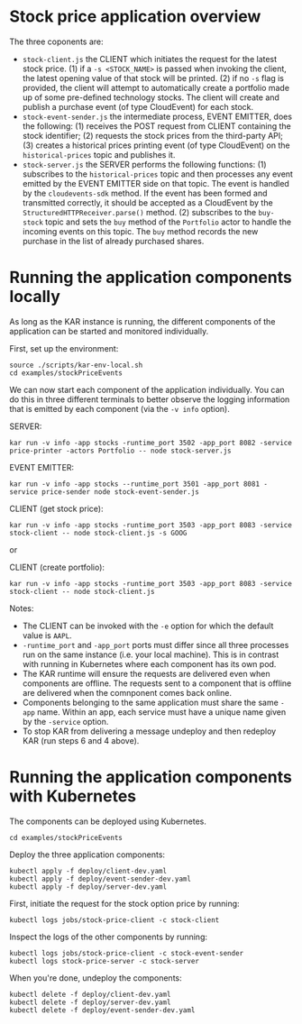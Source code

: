 <!--
# Copyright IBM Corporation 2020,2021
#
# Licensed under the Apache License, Version 2.0 (the "License");
# you may not use this file except in compliance with the License.
# You may obtain a copy of the License at
#
#     http://www.apache.org/licenses/LICENSE-2.0
#
# Unless required by applicable law or agreed to in writing, software
# distributed under the License is distributed on an "AS IS" BASIS,
# WITHOUT WARRANTIES OR CONDITIONS OF ANY KIND, either express or implied.
# See the License for the specific language governing permissions and
# limitations under the License.
-->

# Stock price application overview

The three coponents are:
- `stock-client.js` the CLIENT which initiates the request for the latest stock price.
    (1) if a `-s <STOCK_NAME>` is passed when invoking the client, the latest opening value of that stock will be printed.
    (2) if no `-s` flag is provided, the client will attempt to automatically create a portfolio made up of some pre-defined technology stocks. The client will create and publish a purchase event (of type CloudEvent) for each stock.
- `stock-event-sender.js` the intermediate process, EVENT EMITTER, does the following:
    (1) receives the POST request from CLIENT containing the stock identifier;
    (2) requests the stock prices from the third-party API;
    (3) creates a historical prices printing event (of type CloudEvent) on the `historical-prices` topic and publishes it.
- `stock-server.js` the SERVER performs the following functions:
    (1) subscribes to the `historical-prices` topic and then processes any event emitted by the EVENT EMITTER side on that topic. The event is handled by the `cloudevents-sdk` method. If the event has been formed and transmitted correctly, it should be accepted as a CloudEvent by the `StructuredHTTPReceiver.parse()` method.
    (2) subscribes to the `buy-stock` topic and sets the `buy` method of the `Portfolio` actor to handle the incoming events on this topic. The `buy` method records the new purchase in the list of already purchased shares.

# Running the application components locally

As long as the KAR instance is running, the different components of the application can be started and monitored individually.

First, set up the environment:

```shell
source ./scripts/kar-env-local.sh
cd examples/stockPriceEvents
```

We can now start each component of the application individually. You can do this in three different terminals to better observe the logging information that is emitted by each component (via the `-v info` option).

SERVER:
```shell
kar run -v info -app stocks -runtime_port 3502 -app_port 8082 -service price-printer -actors Portfolio -- node stock-server.js
```

EVENT EMITTER:
```shell
kar run -v info -app stocks --runtime_port 3501 -app_port 8081 -service price-sender node stock-event-sender.js
```

CLIENT (get stock price):
```shell
kar run -v info -app stocks -runtime_port 3503 -app_port 8083 -service stock-client -- node stock-client.js -s GOOG
```
or

CLIENT (create portfolio):
```shell
kar run -v info -app stocks -runtime_port 3503 -app_port 8083 -service stock-client -- node stock-client.js
```

Notes:
- The CLIENT can be invoked with the `-e` option for which the default value is `AAPL`.
- `-runtime_port` and `-app_port` ports must differ since all three processes run on the same instance (i.e. your local machine). This is in contrast with running in Kubernetes where each component has its own pod.
- The KAR runtime will ensure the requests are delivered even when components are offline. The requests sent to a component that is offline are delivered when the comnponent comes back online.
- Components belonging to the same application must share the same `-app` name. Within an app, each service must have a unique name given by the `-service` option.
- To stop KAR from delivering a message undeploy and then redeploy KAR (run steps 6 and 4 above).

# Running the application components with Kubernetes

The components can be deployed using Kubernetes.

```shell
cd examples/stockPriceEvents
```

Deploy the three application components:
```shell
kubectl apply -f deploy/client-dev.yaml
kubectl apply -f deploy/event-sender-dev.yaml
kubectl apply -f deploy/server-dev.yaml
```
First, initiate the request for the stock option price by running:

```shell
kubectl logs jobs/stock-price-client -c stock-client
```

Inspect the logs of the other components by running:

```shell
kubectl logs jobs/stock-price-client -c stock-event-sender
kubectl logs stock-price-server -c stock-server
```

When you're done, undeploy the components:
```shell
kubectl delete -f deploy/client-dev.yaml
kubectl delete -f deploy/server-dev.yaml
kubectl delete -f deploy/event-sender-dev.yaml
```
